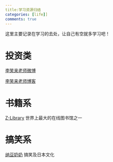 ```yaml
---
title:学习资源归结
categories: [life]]
comments: true
---
```


这里主要记录在学习的去处，让自己有空就多学习吧！

# 投资类

[李笑来老师微博](https://weibo.com/u/1576218000/) 

[李笑来老师博客](http://lixiaolai.com/) 



# 书籍系

[Z-Library](https://zh.hk1lib.org/)
世界上最大的在线图书馆之一

# 搞笑系

[纳豆奶奶](https://space.bilibili.com/6574487)
搞笑及日本文化
